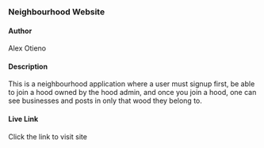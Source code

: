 ### Neighbourhood Website

#### Author
Alex Otieno
#### Description
This is a neighbourhood application where a user must signup first, be able to join a hood owned by the hood admin, and once you join a hood, one can see businesses and posts in only that wood they belong to.

#### Live Link
Click the link to visit site

